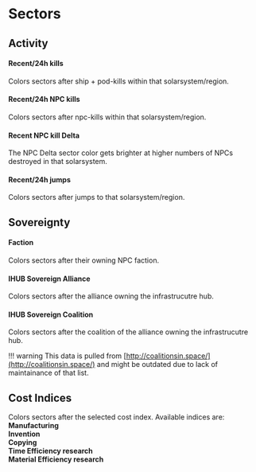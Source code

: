 # Sectors
## Activity

#### Recent/24h kills
Colors sectors after ship + pod-kills within that solarsystem/region. 
#### Recent/24h NPC kills
Colors sectors after npc-kills within that solarsystem/region. 
#### Recent NPC kill Delta
The NPC Delta sector color gets brighter at higher numbers of NPCs destroyed in that solarsystem.
#### Recent/24h jumps
Colors sectors after jumps to that solarsystem/region. 

## Sovereignty
#### Faction
Colors sectors after their owning NPC faction.
#### IHUB Sovereign Alliance
Colors sectors after the alliance owning the infrastrucutre hub.
#### IHUB Sovereign Coalition
Colors sectors after the coalition of the alliance owning the infrastrucutre hub.

!!! warning
    This data is pulled from [http://coalitionsin.space/](http://coalitionsin.space/) and might be outdated due to lack of maintainance of that list.

## Cost Indices
Colors sectors after the selected cost index. Available indices are:
**Manufacturing<br>
Invention<br>
Copying<br>
Time Efficiency research<br>
Material Efficiency research**


<!--stackedit_data:
eyJoaXN0b3J5IjpbLTE3NjgyMDk1NzcsLTEwOTQyMjY1MjgsLT
EyOTg2NjQwNTksLTU2ODUzODEyOSw3MTQxNTg3NDEsLTY4Nzkz
NzUwMiwxMzA3MTcxNTM2XX0=
-->